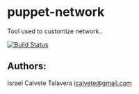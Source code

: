 # puppet-network

Tool used to customize network..

[![Build Status](https://secure.travis-ci.org/icalvete/puppet-network.png)](http://travis-ci.org/icalvete/puppet-networkl)

## Authors:

Israel Calvete Talavera <icalvete@gmail.com>
